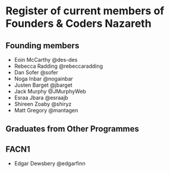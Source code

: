 # Register of current members of Founders & Coders Nazareth

## Founding members
 + Eoin McCarthy @des-des
 + Rebecca Radding @rebeccaradding
 + Dan Sofer @sofer
 + Noga Inbar @nogainbar
 + Justen Barget @jbarget
 + Jack Murphy @JMurphyWeb
 + Esraa Jbara @esraajb
 + Shireen Zoaby @shiryz
 + Matt Gregory @mantagen

## Graduates from Other Programmes

## FACN1
+ Edgar Dewsbery @edgarfinn
